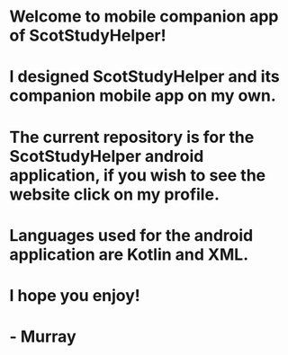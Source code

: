 # Welcome to mobile companion app of ScotStudyHelper!
# I designed ScotStudyHelper and its companion mobile app on my own.
# The current repository is for the ScotStudyHelper android application, if you wish to see the website click on my profile.
# Languages used for the android application are Kotlin and XML.
# I hope you enjoy!
# - Murray
